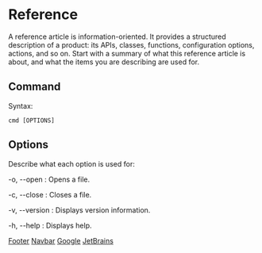 # Reference

A reference article is information-oriented.
It provides a structured description of a product:
its APIs, classes, functions, configuration options, actions, and so on.
Start with a summary of what this reference article is about, and what the items you are describing are used for.

## Command

Syntax:

```shell
cmd [OPTIONS]
```

## Options

Describe what each option is used for:

-o, --open
: Opens a file.

-c, --close
: Closes a file.

-v, --version
: Displays version information.

-h, --help
: Displays help.

<seealso style="cards">
   <category ref="related">
       <a href="footer.md">Footer</a>
       <a href="navbar.md">Navbar</a>
   </category>
   <category ref="external">
       <a href="https://www.google.com">Google</a>
       <a href="https://www.jetbrains.com">JetBrains</a>
   </category>
</seealso>